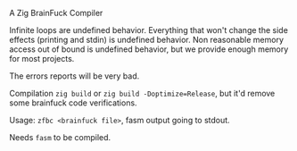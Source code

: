 A Zig BrainFuck Compiler

Infinite loops are undefined behavior.
Everything that won't change the side effects (printing and stdin) is undefined behavior.
Non reasonable memory access out of bound is undefined behavior, but we provide enough memory for most projects.

The errors reports will be very bad.

Compilation `zig build` or `zig build -Doptimize=Release`, but it'd remove some brainfuck code verifications.

Usage: `zfbc <brainfuck file>`, fasm output going to stdout.

Needs `fasm` to be compiled.
